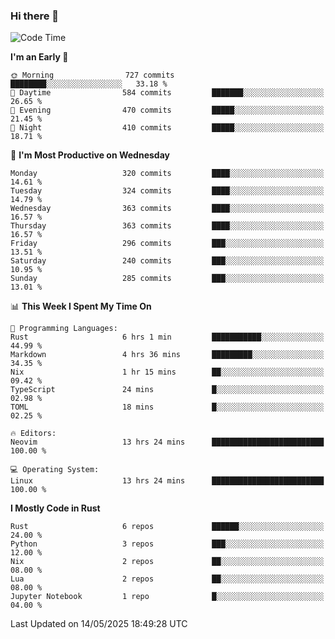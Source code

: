 ### Hi there 👋
<!--START_SECTION:waka-->
![Code Time](http://img.shields.io/badge/Code%20Time-574%20hrs%2056%20mins-blue)

**I'm an Early 🐤** 

```text
🌞 Morning                727 commits         ████████░░░░░░░░░░░░░░░░░   33.18 % 
🌆 Daytime                584 commits         ███████░░░░░░░░░░░░░░░░░░   26.65 % 
🌃 Evening                470 commits         █████░░░░░░░░░░░░░░░░░░░░   21.45 % 
🌙 Night                  410 commits         █████░░░░░░░░░░░░░░░░░░░░   18.71 % 
```
📅 **I'm Most Productive on Wednesday** 

```text
Monday                   320 commits         ████░░░░░░░░░░░░░░░░░░░░░   14.61 % 
Tuesday                  324 commits         ████░░░░░░░░░░░░░░░░░░░░░   14.79 % 
Wednesday                363 commits         ████░░░░░░░░░░░░░░░░░░░░░   16.57 % 
Thursday                 363 commits         ████░░░░░░░░░░░░░░░░░░░░░   16.57 % 
Friday                   296 commits         ███░░░░░░░░░░░░░░░░░░░░░░   13.51 % 
Saturday                 240 commits         ███░░░░░░░░░░░░░░░░░░░░░░   10.95 % 
Sunday                   285 commits         ███░░░░░░░░░░░░░░░░░░░░░░   13.01 % 
```


📊 **This Week I Spent My Time On** 

```text
💬 Programming Languages: 
Rust                     6 hrs 1 min         ███████████░░░░░░░░░░░░░░   44.99 % 
Markdown                 4 hrs 36 mins       █████████░░░░░░░░░░░░░░░░   34.35 % 
Nix                      1 hr 15 mins        ██░░░░░░░░░░░░░░░░░░░░░░░   09.42 % 
TypeScript               24 mins             █░░░░░░░░░░░░░░░░░░░░░░░░   02.98 % 
TOML                     18 mins             █░░░░░░░░░░░░░░░░░░░░░░░░   02.25 % 

🔥 Editors: 
Neovim                   13 hrs 24 mins      █████████████████████████   100.00 % 

💻 Operating System: 
Linux                    13 hrs 24 mins      █████████████████████████   100.00 % 
```

**I Mostly Code in Rust** 

```text
Rust                     6 repos             ██████░░░░░░░░░░░░░░░░░░░   24.00 % 
Python                   3 repos             ███░░░░░░░░░░░░░░░░░░░░░░   12.00 % 
Nix                      2 repos             ██░░░░░░░░░░░░░░░░░░░░░░░   08.00 % 
Lua                      2 repos             ██░░░░░░░░░░░░░░░░░░░░░░░   08.00 % 
Jupyter Notebook         1 repo              █░░░░░░░░░░░░░░░░░░░░░░░░   04.00 % 
```




 Last Updated on 14/05/2025 18:49:28 UTC
<!--END_SECTION:waka-->

<!--
**YoganshSharma/YoganshSharma** is a ✨ _special_ ✨ repository because its `README.md` (this file) appears on your GitHub profile.

Here are some ideas to get you started:

- 🔭 I’m currently working on ...
- 🌱 I’m currently learning ...
- 👯 I’m looking to collaborate on ...
- 🤔 I’m looking for help with ...
- 💬 Ask me about ...
- 📫 How to reach me: ...
- 😄 Pronouns: ...
- ⚡ Fun fact: ...
-->
